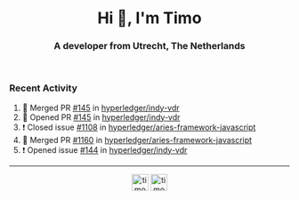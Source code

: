 <h1 align="center">Hi 👋, I'm Timo</h1>
<h3 align="center">A developer from Utrecht, The Netherlands</h3>
<br/>
<!-- https://github.com/rahuldkjain/github-profile-readme-generator --!>

<!--  <p align="left"><img src="https://github-readme-stats.vercel.app/api?username=timoglastra&show_icons=true&count_private=true&" alt="timoglastra" /></p> --!>

<!--
Github language stats
<p align="left"><img src="https://github-readme-stats.vercel.app/api/top-langs/?username=timoglastra&layout=compact" alt="timoglastra" /><p>
-->

<!-- Codestats language stats -->
<!-- <p align="left"><img src="https://codestats-readme.vercel.app/api/top-langs/?username=timoglastra&layout=compact&language_count=12" alt="timoglastra" /><p>    --!>
  
<h3>Recent Activity</h3>

<!--START_SECTION:activity-->
1. 🎉 Merged PR [#145](https://github.com/hyperledger/indy-vdr/pull/145) in [hyperledger/indy-vdr](https://github.com/hyperledger/indy-vdr)
2. 💪 Opened PR [#145](https://github.com/hyperledger/indy-vdr/pull/145) in [hyperledger/indy-vdr](https://github.com/hyperledger/indy-vdr)
3. ❗️ Closed issue [#1108](https://github.com/hyperledger/aries-framework-javascript/issues/1108) in [hyperledger/aries-framework-javascript](https://github.com/hyperledger/aries-framework-javascript)
4. 🎉 Merged PR [#1160](https://github.com/hyperledger/aries-framework-javascript/pull/1160) in [hyperledger/aries-framework-javascript](https://github.com/hyperledger/aries-framework-javascript)
5. ❗️ Opened issue [#144](https://github.com/hyperledger/indy-vdr/issues/144) in [hyperledger/indy-vdr](https://github.com/hyperledger/indy-vdr)
<!--END_SECTION:activity-->

---

<p align="center">
<a href="https://twitter.com/timoglastra" target="blank"><img align="center" src="https://cdn.jsdelivr.net/npm/simple-icons@3.0.1/icons/twitter.svg" alt="timoglastra" height="30" width="30" /></a>
<a href="https://linkedin.com/in/timoglastra" target="blank"><img align="center" src="https://cdn.jsdelivr.net/npm/simple-icons@3.0.1/icons/linkedin.svg" alt="timoglastra" height="30" width="30" /></a>
</p>



